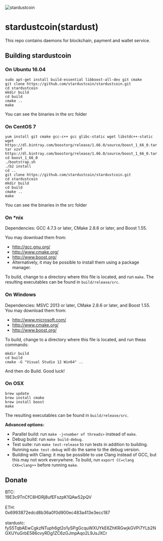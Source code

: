 ![stardustcoin](https://github.com/goodstardust/stardustcoin/blob/master/logo.png "stardustcoin")

# stardustcoin(stardust)

This repo contains daemons for blockchain, payment and wallet service.

## Building stardustcoin 

### On Ubuntu 16.04

```
sudo apt-get install build-essential libboost-all-dev git cmake
git clone https://github.com/stardustcoin/stardustcoin.git
cd stardustcoin
mkdir build
cd build
cmake ..
make
```

You can see the binaries in the src folder

### On CentOS 7

```
yum install git cmake gcc-c++ gcc glibc-static wget libstdc++-static
wget https://dl.bintray.com/boostorg/release/1.66.0/source/boost_1_66_0.tar.gz
tar xzvf https://dl.bintray.com/boostorg/release/1.66.0/source/boost_1_66_0.tar.gz
cd boost_1_66_0
./bootstrap.sh
./b2 install
cd ..
git clone https://github.com/stardustcoin/stardustcoin.git
cd stardustcoin
mkdir build
cd build
cmake ..
make
```

You can see the binaries in the src folder

### On *nix

Dependencies: GCC 4.7.3 or later, CMake 2.8.6 or later, and Boost 1.55.

You may download them from:

* http://gcc.gnu.org/
* http://www.cmake.org/
* http://www.boost.org/
* Alternatively, it may be possible to install them using a package manager.

To build, change to a directory where this file is located, and run `make`. The resulting executables can be found in `build/release/src`.

### On Windows
Dependencies: MSVC 2013 or later, CMake 2.8.6 or later, and Boost 1.55. You may download them from:

* http://www.microsoft.com/
* http://www.cmake.org/
* http://www.boost.org/

To build, change to a directory where this file is located, and run theas commands: 
```
mkdir build
cd build
cmake -G "Visual Studio 12 Win64" ..
```

And then do Build.
Good luck!

### On OSX
```
brew update
brew install cmake
brew install boost
make
```
The resulting executables can be found in `build/release/src`.

**Advanced options:**

* Parallel build: run `make -j<number of threads>` instead of `make`.
* Debug build: run `make build-debug`.
* Test suite: run `make test-release` to run tests in addition to building. Running `make test-debug` will do the same to the debug version.
* Building with Clang: it may be possible to use Clang instead of GCC, but this may not work everywhere. To build, run `export CC=clang CXX=clang++` before running `make`.

## Donate
BTC: <br>19E3c9TnCfC8HDRj8ufEFszpK1QAw52pQV <br><br>
ETH: <br>0x6993872edcd8b36a0f0d900ec483a413e3ecc187 <br><br>
stardustc: <br>fyS5TqbAEwCgkzNTuph6gt2o1ySPgGcquWXUYkE6ZhKRGwjkGVPi7YLb2NGXUYuGrbE586cvyRDg1ZC6zGJmpAqo2L9JsJXCr
